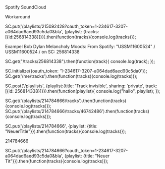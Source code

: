 Spotify SoundCloud

Workaround

SC.put('/playlists/215092428?oauth_token=1-234617-3207-a064dad6aed93c5da0&bla', {playlist: {tracks: [{id:256814338}]}}).then(function(tracks){console.log(tracks)});


Exampel Bob Dylan  Melancholy Moods:
From Spotify: "USSM11600524" / USSM11600524 / on SC: 256814338

 SC.get("/tracks/256814338").then(function(track){
  console.log(track);
 });

 SC.initialize({oauth_token: '1-234617-3207-a064dad6aed93c5da0'});
 SC.get('/me/tracks').then(function(tracks){console.log(tracks)});


 SC.post('/playlists', {playlist:{title: 'Track invisible', sharing: 'private', track: [{id: 256814338}]}}).then(function(playlist){
  console.log("hallo", playlist);
 });


SC.get('/playlists/214784666/tracks').then(function(tracks){console.log(tracks)});
SC.put('/playlists/214784666/tracks/46742486').then(function(tracks){console.log(tracks)});


SC.put('/playlists/214784666', {playlist: {title: "NeuerTitle"}}).then(function(tracks){console.log(tracks)});

 214784666


SC.put('/playlists/214784666?oauth_token=1-234617-3207-a064dad6aed93c5da0&bla', {playlist: {title: "Neuer Tit"}}).then(function(tracks){console.log(tracks)});
